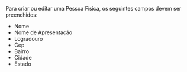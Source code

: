 Para criar ou editar uma Pessoa Física, os seguintes campos devem ser preenchidos:

* Nome
* Nome de Apresentação
* Logradouro
* Cep
* Bairro
* Cidade
* Estado